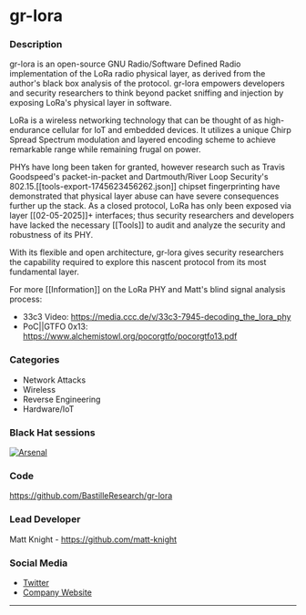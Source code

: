 # gr-lora

### Description
gr-lora is an open-source GNU Radio/Software Defined Radio implementation of the LoRa radio physical layer, as derived from the author's black box analysis of the protocol. gr-lora empowers developers and security researchers to think beyond packet sniffing and injection by exposing LoRa's physical layer in software.

LoRa is a wireless networking technology that can be thought of as high-endurance cellular for IoT and embedded devices. It utilizes a unique Chirp Spread Spectrum modulation and layered encoding scheme to achieve remarkable range while remaining frugal on power.

PHYs have long been taken for granted, however research such as Travis Goodspeed's packet-in-packet and Dartmouth/River Loop Security's 802.15.[[tools-export-1745623456262.json]] chipset fingerprinting have demonstrated that physical layer abuse can have severe consequences further up the stack. As a closed protocol, LoRa has only been exposed via layer [[02-05-2025]]+ interfaces; thus security researchers and developers have lacked the necessary [[Tools]] to audit and analyze the security and robustness of its PHY.

With its flexible and open architecture, gr-lora gives security researchers the capability required to explore this nascent protocol from its most fundamental layer.

For more [[Information]] on the LoRa PHY and Matt's blind signal analysis process:
* 33c3 Video: https://media.ccc.de/v/33c3-7945-decoding_the_lora_phy
* PoC||GTFO 0x13: https://www.alchemistowl.org/pocorgtfo/pocorgtfo13.pdf

### Categories
* Network Attacks
* Wireless
* Reverse Engineering
* Hardware/IoT

### Black Hat sessions
[![Arsenal](https://rawgit.com/toolswatch/badges/master/arsenal/usa/2017.svg)](https://www.blackhat.com/us-17/arsenal/schedule/index.html#gr-lora-an-open-source-sdr-implementation-of-the-lora-phy-8045)
 
### Code 
https://github.com/BastilleResearch/gr-lora

### Lead Developer
 Matt Knight - https://github.com/matt-knight

### Social Media 
* [Twitter](https://twitter.com/embeddedsec)
* [Company Website](https://bastille.net) 

----

